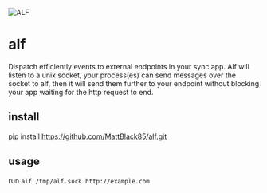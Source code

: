 ![ALF](http://serialmindsecn.nohup.it/wp-content/uploads/2018/08/ALF-Serie-tv-3.jpg)

# alf
Dispatch efficiently events to external endpoints in your sync app. 
Alf will listen to a unix socket, your process(es) can send messages over the socket to alf, then it
will send them further to your endpoint without blocking your app waiting for the http request to end.


## install
pip install https://github.com/MattBlack85/alf.git

## usage
run `alf /tmp/alf.sock http://example.com`
